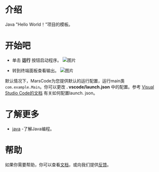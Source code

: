 # 介绍
Java "Hello World！"项目的模板。
# 开始吧
- 单击 **运行** 按钮启动程序。
![图片](https://lf-cdn.marscode.com.cn/obj/eden-cn/ljhwz_lkpkbvsj/ljhwZthlaukjlkulzlp/project_template/prod/e78a9920fc913dcd1b339f0ee1493e429fb237c8/images/native_java/image-0.jpg)

- 转到终端面板查看输出。
![图片](https://lf-cdn.marscode.com.cn/obj/eden-cn/ljhwz_lkpkbvsj/ljhwZthlaukjlkulzlp/project_template/prod/e78a9920fc913dcd1b339f0ee1493e429fb237c8/images/native_java/image-1.jpg)

默认情况下，MarsCode为您提供默认的运行配置，运行main类 `com.example.Main`。你可以更改 **. vscode/launch.json** 中的配置。参考 [Visual Studio Code的文档](https://code.visualstudio.com/docs/editor/debugging) 有关如何配置launch. json。
# 了解更多
- [java](https://dev.java/learn/) -了解Java编程。
# 帮助
如果你需要帮助，你可以查看[文档](https://docs.marscode.cn/)，或向我们提供[反馈](https://juejin.cn/pin/club/7359094304150650889?utm_source=doc&utm_medium=marscode)。

